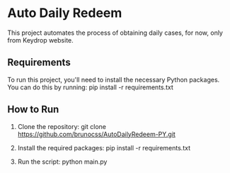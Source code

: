 # Auto Daily Redeem

This project automates the process of obtaining daily cases, for now, only from Keydrop website.

## Requirements

To run this project, you'll need to install the necessary Python packages. You can do this by running:
pip install -r requirements.txt

## How to Run

1. Clone the repository:
git clone https://github.com/brunocss/AutoDailyRedeem-PY.git

2. Install the required packages:
pip install -r requirements.txt

3. Run the script:
python main.py
